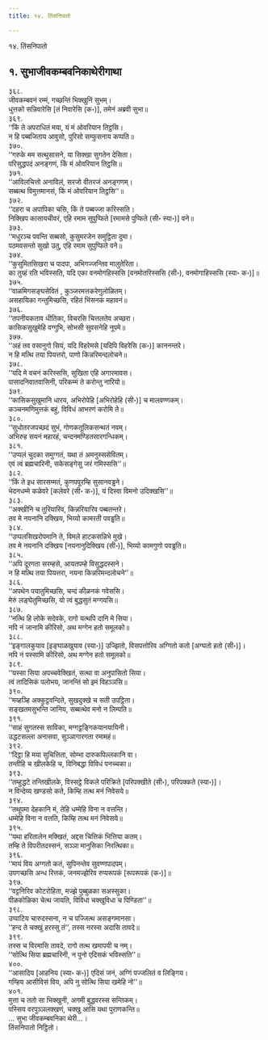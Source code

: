 ```yaml
---
title: १४. तिंसनिपातो

---
```

१४. तिंसनिपातो  


## १. सुभाजीवकम्बवनिकाथेरीगाथा

३६८.  
जीवकम्बवनं रम्मं, गच्छन्तिं भिक्खुनिं सुभम्।  
धुत्तको सन्निवारेसि [तं निवारेसि (क॰)], तमेनं अब्रवी सुभा॥  
३६९.  
‘‘किं ते अपराधितं मया, यं मं ओवरियान तिट्ठसि।  
न हि पब्बजिताय आवुसो, पुरिसो सम्फुसनाय कप्पति॥  
३७०.  
‘‘गरुके मम सत्थुसासने, या सिक्खा सुगतेन देसिता।  
परिसुद्धपदं अनङ्गणं, किं मं ओवरियान तिट्ठसि॥  
३७१.  
‘‘आविलचित्तो अनाविलं, सरजो वीतरजं अनङ्गणम्।  
सब्बत्थ विमुत्तमानसं, किं मं ओवरियान तिट्ठसि’’॥  
३७२.  
‘‘दहरा च अपापिका चसि, किं ते पब्बज्जा करिस्सति।  
निक्खिप कासायचीवरं, एहि रमाम सुपुप्फिते [रमामसे पुप्फिते (सी॰ स्या॰)] वने॥  
३७३.  
‘‘मधुरञ्च पवन्ति सब्बसो, कुसुमरजेन समुट्ठिता दुमा।  
पठमवसन्तो सुखो उतु, एहि रमाम सुपुप्फिते वने॥  
३७४.  
‘‘कुसुमितसिखरा च पादपा, अभिगज्जन्तिव मालुतेरिता।  
का तुय्हं रति भविस्सति, यदि एका वनमोगहिस्ससि [वनमोतरिस्ससि (सी॰), वनमोगाहिस्ससि (स्या॰ क॰)]॥  
३७५.  
‘‘वाळमिगसङ्घसेवितं , कुञ्जरमत्तकरेणुलोळितम्।  
असहायिका गन्तुमिच्छसि, रहितं भिंसनकं महावनं॥  
३७६.  
‘‘तपनीयकताव धीतिका, विचरसि चित्तलतेव अच्छरा।  
कासिकसुखुमेहि वग्गुभि, सोभसी सुवसनेहि नूपमे॥  
३७७.  
‘‘अहं तव वसानुगो सियं, यदि विहरेमसे [यदिपि विहरेसि (क॰)] काननन्तरे।  
न हि मत्थि तया पियत्तरो, पाणो किन्नरिमन्दलोचने॥  
३७८.  
‘‘यदि मे वचनं करिस्ससि, सुखिता एहि अगारमावस।  
पासादनिवातवासिनी, परिकम्मं ते करोन्तु नारियो॥  
३७९.  
‘‘कासिकसुखुमानि धारय, अभिरोपेहि [अभिरोहेहि (सी॰)] च मालवण्णकम्।  
कञ्चनमणिमुत्तकं बहुं, विविधं आभरणं करोमि ते॥  
३८०.  
‘‘सुधोतरजपच्छदं सुभं, गोणकतूलिकसन्थतं नवम्।  
अभिरुह सयनं महारहं, चन्दनमण्डितसारगन्धिकम्।  
३८१.  
‘‘उप्पलं चुदका समुग्गतं, यथा तं अमनुस्ससेवितम्।  
एवं त्वं ब्रह्मचारिनी, सकेसङ्गेसु जरं गमिस्ससि’’॥  
३८२.  
‘‘किं ते इध सारसम्मतं, कुणपपूरम्हि सुसानवड्ढने।  
भेदनधम्मे कळेवरे [कलेवरे (सी॰ क॰)], यं दिस्वा विमनो उदिक्खसि’’॥  
३८३.  
‘‘अक्खीनि च तुरियारिव, किन्नरियारिव पब्बतन्तरे।  
तव मे नयनानि दक्खिय, भिय्यो कामरती पवड्ढति॥  
३८४.  
‘‘उप्पलसिखरोपमानि ते, विमले हाटकसन्निभे मुखे।  
तव मे नयनानि दक्खिय [नयनानुदिक्खिय (सी॰)], भिय्यो कामगुणो पवड्ढति॥  
३८५.  
‘‘अपि दूरगता सरम्हसे, आयतपम्हे विसुद्धदस्सने।  
न हि मत्थि तया पियत्तरा, नयना किन्नरिमन्दलोचने’’॥  
३८६.  
‘‘अपथेन पयातुमिच्छसि, चन्दं कीळनकं गवेससि।  
मेरुं लङ्घेतुमिच्छसि, यो त्वं बुद्धसुतं मग्गयसि॥  
३८७.  
‘‘नत्थि हि लोके सदेवके, रागो यत्थपि दानि मे सिया।  
नपि नं जानामि कीरिसो, अथ मग्गेन हतो समूलको॥  
३८८.  
‘‘इङ्गालकुयाव [इङ्घाळखुयाव (स्या॰)] उज्झितो, विसपत्तोरिव अग्गितो कतो [अग्घतो हतो (सी॰)]।  
नपि नं पस्सामि कीरिसो, अथ मग्गेन हतो समूलको॥  
३८९.  
‘‘यस्सा सिया अपच्चवेक्खितं, सत्था वा अनुपासितो सिया।  
त्वं तादिसिकं पलोभय, जानन्तिं सो इमं विहञ्ञसि॥  
३९०.  
‘‘मय्हञ्हि अक्कुट्ठवन्दिते, सुखदुक्खे च सती उपट्ठिता।  
सङ्खतमसुभन्ति जानिय, सब्बत्थेव मनो न लिम्पति॥  
३९१.  
‘‘साहं सुगतस्स साविका, मग्गट्ठङ्गिकयानयायिनी।  
उद्धटसल्ला अनासवा, सुञ्ञागारगता रमामहं॥  
३९२.  
‘‘दिट्ठा हि मया सुचित्तिता, सोम्भा दारुकपिल्लकानि वा।  
तन्तीहि च खीलकेहि च, विनिबद्धा विविधं पनच्चका॥  
३९३.  
‘‘तम्हुद्धटे तन्तिखीलके, विस्सट्ठे विकले परिक्रिते [परिपक्खीते (सी॰), परिपक्कते (स्या॰)]।  
न विन्देय्य खण्डसो कते, किम्हि तत्थ मनं निवेसये॥  
३९४.  
‘‘तथूपमा देहकानि मं, तेहि धम्मेहि विना न वत्तन्ति।  
धम्मेहि विना न वत्तति, किम्हि तत्थ मनं निवेसये॥  
३९५.  
‘‘यथा हरितालेन मक्खितं, अद्दस चित्तिकं भित्तिया कतम्।  
तम्हि ते विपरीतदस्सनं, सञ्ञा मानुसिका निरत्थिका॥  
३९६.  
‘‘मायं विय अग्गतो कतं, सुपिनन्तेव सुवण्णपादपम्।  
उपगच्छसि अन्ध रित्तकं, जनमज्झेरिव रुप्परूपकं [रूपरूपकं (क॰)]॥  
३९७.  
‘‘वट्टनिरिव कोटरोहिता, मज्झे पुब्बुळका सअस्सुका।  
पीळकोळिका चेत्थ जायति, विविधा चक्खुविधा च पिण्डिता’’॥  
३९८.  
उप्पाटिय चारुदस्सना, न च पज्जित्थ असङ्गमानसा।  
‘‘हन्द ते चक्खुं हरस्सु तं’’, तस्स नरस्स अदासि तावदे॥  
३९९.  
तस्स च विरमासि तावदे, रागो तत्थ खमापयी च नम्।  
‘‘सोत्थि सिया ब्रह्मचारिनी, न पुनो एदिसकं भविस्सति’’॥  
४००.  
‘‘आसादिय [आहनिय (स्या॰ क॰)] एदिसं जनं, अग्गिं पज्जलितं व लिङ्गिय।  
गण्हिय आसीविसं विय, अपि नु सोत्थि सिया खमेहि नो’’॥  
४०१.  
मुत्ता च ततो सा भिक्खुनी, अगमी बुद्धवरस्स सन्तिकम्।  
पस्सिय वरपुञ्ञलक्खणं, चक्खु आसि यथा पुराणकन्ति॥  
… सुभा जीवकम्बवनिका थेरी…।  
तिंसनिपातो निट्ठितो।  